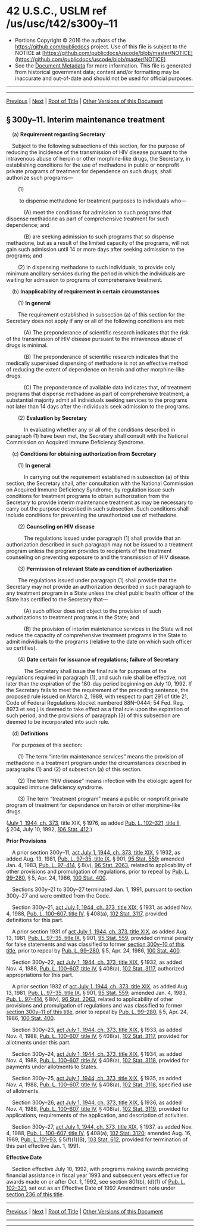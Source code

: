 ---
---

# 42 U.S.C., USLM ref /us/usc/t42/s300y–11

* Portions Copyright © 2016 the authors of the https://github.com/publicdocs project.
  Use of this file is subject to the NOTICE at [https://github.com/publicdocs/uscode/blob/master/NOTICE](https://github.com/publicdocs/uscode/blob/master/NOTICE)
* See the [Document Metadata](././../../../../../../..//README.md) for more information.
  This file is generated from historical government data; content and/or formatting may be inaccurate and out-of-date and should not be used for official purposes.

----------
----------

[Previous](./../../../../../../..//us/usc/t42/ch6A/schXVII/ptC/sptii/m__us_usc_t42_ch6A_schXVII_ptC_sptii.md) | [Next](./../../../../../../..//us/usc/t42/ch6A/schXVIII/m__us_usc_t42_ch6A_schXVIII.md) | [Root of Title](./../../../../../../../) | [Other Versions of this Document](https://publicdocs.github.io/go/links?ns=uslm&ref=%2Fus%2Fusc%2Ft42%2Fs300y%E2%80%9311)

## § 300y–11. Interim maintenance treatment

    (a) __Requirement regarding Secretary__ 

    Subject to the following subsections of this section, for the purpose of reducing the incidence of the transmission of HIV disease pursuant to the intravenous abuse of heroin or other morphine-like drugs, the Secretary, in establishing conditions for the use of methadone in public or nonprofit private programs of treatment for dependence on such drugs, shall authorize such programs—

        (1)

         to dispense methadone for treatment purposes to individuals who—

            (A) meet the conditions for admission to such programs that dispense methadone as part of comprehensive treatment for such dependence; and

            (B) are seeking admission to such programs that so dispense methadone, but as a result of the limited capacity of the programs, will not gain such admission until 14 or more days after seeking admission to the programs; and

        (2) in dispensing methadone to such individuals, to provide only minimum ancillary services during the period in which the individuals are waiting for admission to programs of comprehensive treatment.

    (b) __Inapplicability of requirement in certain circumstances__ 

        (1) __In general__ 

        The requirement established in subsection (a) of this section for the Secretary does not apply if any or all of the following conditions are met:

            (A) The preponderance of scientific research indicates that the risk of the transmission of HIV disease pursuant to the intravenous abuse of drugs is minimal.

            (B) The preponderance of scientific research indicates that the medically supervised dispensing of methadone is not an effective method of reducing the extent of dependence on heroin and other morphine-like drugs.

            (C) The preponderance of available data indicates that, of treatment programs that dispense methadone as part of comprehensive treatment, a substantial majority admit all individuals seeking services to the programs not later than 14 days after the individuals seek admission to the programs.

        (2) __Evaluation by Secretary__ 

            In evaluating whether any or all of the conditions described in paragraph (1) have been met, the Secretary shall consult with the National Commission on Acquired Immune Deficiency Syndrome.

    (c) __Conditions for obtaining authorization from Secretary__ 

        (1) __In general__ 

            In carrying out the requirement established in subsection (a) of this section, the Secretary shall, after consultation with the National Commission on Acquired Immune Deficiency Syndrome, by regulation issue such conditions for treatment programs to obtain authorization from the Secretary to provide interim maintenance treatment as may be necessary to carry out the purpose described in such subsection. Such conditions shall include conditions for preventing the unauthorized use of methadone.

        (2) __Counseling on HIV disease__ 

            The regulations issued under paragraph (1) shall provide that an authorization described in such paragraph may not be issued to a treatment program unless the program provides to recipients of the treatment counseling on preventing exposure to and the transmission of HIV disease.

        (3) __Permission of relevant State as condition of authorization__ 

        The regulations issued under paragraph (1) shall provide that the Secretary may not provide an authorization described in such paragraph to any treatment program in a State unless the chief public health officer of the State has certified to the Secretary that—

            (A) such officer does not object to the provision of such authorizations to treatment programs in the State; and

            (B) the provision of interim maintenance services in the State will not reduce the capacity of comprehensive treatment programs in the State to admit individuals to the programs (relative to the date on which such officer so certifies).

        (4) __Date certain for issuance of regulations; failure of Secretary__ 

            The Secretary shall issue the final rule for purposes of the regulations required in paragraph (1), and such rule shall be effective, not later than the expiration of the 180-day period beginning on July 10, 1992. If the Secretary fails to meet the requirement of the preceding sentence, the proposed rule issued on March 2, 1989, with respect to part 291 of title 21, Code of Federal Regulations (docket numbered 88N–0444; 54 Fed. Reg. 8973 et seq.) is deemed to take effect as a final rule upon the expiration of such period, and the provisions of paragraph (3) of this subsection are deemed to be incorporated into such rule.

    (d) __Definitions__ 

    For purposes of this section:

        (1) The term “interim maintenance services” means the provision of methadone in a treatment program under the circumstances described in paragraphs (1) and (2) of subsection (a) of this section.

        (2) The term “HIV disease” means infection with the etiologic agent for acquired immune deficiency syndrome.

        (3) The term “treatment program” means a public or nonprofit private program of treatment for dependence on heroin or other morphine-like drugs.

([July 1, 1944, ch. 373][/us/act/1944-07-01/ch373], title XIX, § 1976, as added [Pub. L. 102–321, title II][/us/pl/102/321/tII], § 204, July 10, 1992, [106 Stat. 412][/us/stat/106/412].)

 __Prior Provisions__ 

    A prior section 300y–11, [act July 1, 1944, ch. 373, title XIX][/us/act/1944-07-01/ch373/tXIX], § 1932, as added Aug. 13, 1981, [Pub. L. 97–35, title IX][/us/pl/97/35/tIX], § 901, [95 Stat. 559][/us/stat/95/559]; amended Jan. 4, 1983, [Pub. L. 97–414][/us/pl/97/414], § 8(v), [96 Stat. 2063][/us/stat/96/2063], related to applicability of other provisions and promulgation of regulations, prior to repeal by [Pub. L. 99–280][/us/pl/99/280], § 5, Apr. 24, 1986, [100 Stat. 400][/us/stat/100/400].

    Sections 300y–21 to 300y–27 terminated Jan. 1, 1991, pursuant to section 300y–27 and were omitted from the Code.

    Section 300y–21, [act July 1, 1944, ch. 373, title XIX][/us/act/1944-07-01/ch373/tXIX], § 1931, as added Nov. 4, 1988, [Pub. L. 100–607, title IV][/us/pl/100/607/tIV], § 408(a), [102 Stat. 3117][/us/stat/102/3117], provided definitions for this part.

    A prior section 1931 of [act July 1, 1944, ch. 373, title XIX][/us/act/1944-07-01/ch373/tXIX], as added Aug. 13, 1981, [Pub. L. 97–35, title IX][/us/pl/97/35/tIX], § 901, [95 Stat. 559][/us/stat/95/559], provided criminal penalty for false statements and was classified to former [section 300y–10 of this title][/us/usc/t42/s300y–10], prior to repeal by [Pub. L. 99–280][/us/pl/99/280], § 5, Apr. 24, 1986, [100 Stat. 400][/us/stat/100/400].

    Section 300y–22, [act July 1, 1944, ch. 373, title XIX][/us/act/1944-07-01/ch373/tXIX], § 1932, as added Nov. 4, 1988, [Pub. L. 100–607, title IV][/us/pl/100/607/tIV], § 408(a), [102 Stat. 3117][/us/stat/102/3117], authorized appropriations for this part.

    A prior section 1932 of [act July 1, 1944, ch. 373, title XIX][/us/act/1944-07-01/ch373/tXIX], as added Aug. 13, 1981, [Pub. L. 97–35, title IX][/us/pl/97/35/tIX], § 901, [95 Stat. 559][/us/stat/95/559]; amended Jan. 4, 1983, [Pub. L. 97–414][/us/pl/97/414], § 8(v), [96 Stat. 2063][/us/stat/96/2063], related to applicability of other provisions and promulgation of regulations and was classified to former [section 300y–11 of this title][/us/usc/t42/s300y–11], prior to repeal by [Pub. L. 99–280][/us/pl/99/280], § 5, Apr. 24, 1986, [100 Stat. 400][/us/stat/100/400].

    Section 300y–23, [act July 1, 1944, ch. 373, title XIX][/us/act/1944-07-01/ch373/tXIX], § 1933, as added Nov. 4, 1988, [Pub. L. 100–607, title IV][/us/pl/100/607/tIV], § 408(a), [102 Stat. 3117][/us/stat/102/3117], provided for allotments under this part.

    Section 300y–24, [act July 1, 1944, ch. 373, title XIX][/us/act/1944-07-01/ch373/tXIX], § 1934, as added Nov. 4, 1988, [Pub. L. 100–607, title IV][/us/pl/100/607/tIV], § 408(a), [102 Stat. 3118][/us/stat/102/3118], provided for payments under allotments to States.

    Section 300y–25, [act July 1, 1944, ch. 373, title XIX][/us/act/1944-07-01/ch373/tXIX], § 1935, as added Nov. 4, 1988, [Pub. L. 100–607, title IV][/us/pl/100/607/tIV], § 408(a), [102 Stat. 3118][/us/stat/102/3118], specified use of allotments.

    Section 300y–26, [act July 1, 1944, ch. 373, title XIX][/us/act/1944-07-01/ch373/tXIX], § 1936, as added Nov. 4, 1988, [Pub. L. 100–607, title IV][/us/pl/100/607/tIV], § 408(a), [102 Stat. 3119][/us/stat/102/3119], provided for applications, requirements of the application, and description of activities.

    Section 300y–27, [act July 1, 1944, ch. 373, title XIX][/us/act/1944-07-01/ch373/tXIX], § 1937, as added Nov. 4, 1988, [Pub. L. 100–607, title IV][/us/pl/100/607/tIV], § 408(a), [102 Stat. 3120][/us/stat/102/3120]; amended Aug. 16, 1989, [Pub. L. 101–93][/us/pl/101/93], § 5(f)(1)(B), [103 Stat. 612][/us/stat/103/612], provided for termination of this part effective Jan. 1, 1991.

 __Effective Date__ 

    Section effective July 10, 1992, with programs making awards providing financial assistance in fiscal year 1993 and subsequent years effective for awards made on or after Oct. 1, 1992, see section 801(b), (d)(1) of [Pub. L. 102–321][/us/pl/102/321], set out as an Effective Date of 1992 Amendment note under [section 236 of this title][/us/usc/t42/s236].

----------

[Previous](./../../../../../../..//us/usc/t42/ch6A/schXVII/ptC/sptii/m__us_usc_t42_ch6A_schXVII_ptC_sptii.md) | [Next](./../../../../../../..//us/usc/t42/ch6A/schXVIII/m__us_usc_t42_ch6A_schXVIII.md) | [Root of Title](./../../../../../../../) | [Other Versions of this Document](https://publicdocs.github.io/go/links?ns=uslm&ref=%2Fus%2Fusc%2Ft42%2Fs300y%E2%80%9311)

----------
----------

[/us/act/1944-07-01/ch373]: https://publicdocs.github.io/go/links?ns=uslm&ref=%2Fus%2Fact%2F1944-07-01%2Fch373
[/us/pl/102/321/tII]: https://publicdocs.github.io/go/links?ns=uslm&ref=%2Fus%2Fpl%2F102%2F321%2FtII
[/us/stat/106/412]: https://publicdocs.github.io/go/links?ns=uslm&ref=%2Fus%2Fstat%2F106%2F412
[/us/act/1944-07-01/ch373/tXIX]: https://publicdocs.github.io/go/links?ns=uslm&ref=%2Fus%2Fact%2F1944-07-01%2Fch373%2FtXIX
[/us/pl/97/35/tIX]: https://publicdocs.github.io/go/links?ns=uslm&ref=%2Fus%2Fpl%2F97%2F35%2FtIX
[/us/stat/95/559]: https://publicdocs.github.io/go/links?ns=uslm&ref=%2Fus%2Fstat%2F95%2F559
[/us/pl/97/414]: https://publicdocs.github.io/go/links?ns=uslm&ref=%2Fus%2Fpl%2F97%2F414
[/us/stat/96/2063]: https://publicdocs.github.io/go/links?ns=uslm&ref=%2Fus%2Fstat%2F96%2F2063
[/us/pl/99/280]: https://publicdocs.github.io/go/links?ns=uslm&ref=%2Fus%2Fpl%2F99%2F280
[/us/stat/100/400]: https://publicdocs.github.io/go/links?ns=uslm&ref=%2Fus%2Fstat%2F100%2F400
[/us/act/1944-07-01/ch373/tXIX]: https://publicdocs.github.io/go/links?ns=uslm&ref=%2Fus%2Fact%2F1944-07-01%2Fch373%2FtXIX
[/us/pl/100/607/tIV]: https://publicdocs.github.io/go/links?ns=uslm&ref=%2Fus%2Fpl%2F100%2F607%2FtIV
[/us/stat/102/3117]: https://publicdocs.github.io/go/links?ns=uslm&ref=%2Fus%2Fstat%2F102%2F3117
[/us/act/1944-07-01/ch373/tXIX]: https://publicdocs.github.io/go/links?ns=uslm&ref=%2Fus%2Fact%2F1944-07-01%2Fch373%2FtXIX
[/us/pl/97/35/tIX]: https://publicdocs.github.io/go/links?ns=uslm&ref=%2Fus%2Fpl%2F97%2F35%2FtIX
[/us/stat/95/559]: https://publicdocs.github.io/go/links?ns=uslm&ref=%2Fus%2Fstat%2F95%2F559
[/us/usc/t42/s300y–10]: https://publicdocs.github.io/go/links?ns=uslm&ref=%2Fus%2Fusc%2Ft42%2Fs300y%E2%80%9310
[/us/pl/99/280]: https://publicdocs.github.io/go/links?ns=uslm&ref=%2Fus%2Fpl%2F99%2F280
[/us/stat/100/400]: https://publicdocs.github.io/go/links?ns=uslm&ref=%2Fus%2Fstat%2F100%2F400
[/us/act/1944-07-01/ch373/tXIX]: https://publicdocs.github.io/go/links?ns=uslm&ref=%2Fus%2Fact%2F1944-07-01%2Fch373%2FtXIX
[/us/pl/100/607/tIV]: https://publicdocs.github.io/go/links?ns=uslm&ref=%2Fus%2Fpl%2F100%2F607%2FtIV
[/us/stat/102/3117]: https://publicdocs.github.io/go/links?ns=uslm&ref=%2Fus%2Fstat%2F102%2F3117
[/us/act/1944-07-01/ch373/tXIX]: https://publicdocs.github.io/go/links?ns=uslm&ref=%2Fus%2Fact%2F1944-07-01%2Fch373%2FtXIX
[/us/pl/97/35/tIX]: https://publicdocs.github.io/go/links?ns=uslm&ref=%2Fus%2Fpl%2F97%2F35%2FtIX
[/us/stat/95/559]: https://publicdocs.github.io/go/links?ns=uslm&ref=%2Fus%2Fstat%2F95%2F559
[/us/pl/97/414]: https://publicdocs.github.io/go/links?ns=uslm&ref=%2Fus%2Fpl%2F97%2F414
[/us/stat/96/2063]: https://publicdocs.github.io/go/links?ns=uslm&ref=%2Fus%2Fstat%2F96%2F2063
[/us/usc/t42/s300y–11]: https://publicdocs.github.io/go/links?ns=uslm&ref=%2Fus%2Fusc%2Ft42%2Fs300y%E2%80%9311
[/us/pl/99/280]: https://publicdocs.github.io/go/links?ns=uslm&ref=%2Fus%2Fpl%2F99%2F280
[/us/stat/100/400]: https://publicdocs.github.io/go/links?ns=uslm&ref=%2Fus%2Fstat%2F100%2F400
[/us/act/1944-07-01/ch373/tXIX]: https://publicdocs.github.io/go/links?ns=uslm&ref=%2Fus%2Fact%2F1944-07-01%2Fch373%2FtXIX
[/us/pl/100/607/tIV]: https://publicdocs.github.io/go/links?ns=uslm&ref=%2Fus%2Fpl%2F100%2F607%2FtIV
[/us/stat/102/3117]: https://publicdocs.github.io/go/links?ns=uslm&ref=%2Fus%2Fstat%2F102%2F3117
[/us/act/1944-07-01/ch373/tXIX]: https://publicdocs.github.io/go/links?ns=uslm&ref=%2Fus%2Fact%2F1944-07-01%2Fch373%2FtXIX
[/us/pl/100/607/tIV]: https://publicdocs.github.io/go/links?ns=uslm&ref=%2Fus%2Fpl%2F100%2F607%2FtIV
[/us/stat/102/3118]: https://publicdocs.github.io/go/links?ns=uslm&ref=%2Fus%2Fstat%2F102%2F3118
[/us/act/1944-07-01/ch373/tXIX]: https://publicdocs.github.io/go/links?ns=uslm&ref=%2Fus%2Fact%2F1944-07-01%2Fch373%2FtXIX
[/us/pl/100/607/tIV]: https://publicdocs.github.io/go/links?ns=uslm&ref=%2Fus%2Fpl%2F100%2F607%2FtIV
[/us/stat/102/3118]: https://publicdocs.github.io/go/links?ns=uslm&ref=%2Fus%2Fstat%2F102%2F3118
[/us/act/1944-07-01/ch373/tXIX]: https://publicdocs.github.io/go/links?ns=uslm&ref=%2Fus%2Fact%2F1944-07-01%2Fch373%2FtXIX
[/us/pl/100/607/tIV]: https://publicdocs.github.io/go/links?ns=uslm&ref=%2Fus%2Fpl%2F100%2F607%2FtIV
[/us/stat/102/3119]: https://publicdocs.github.io/go/links?ns=uslm&ref=%2Fus%2Fstat%2F102%2F3119
[/us/act/1944-07-01/ch373/tXIX]: https://publicdocs.github.io/go/links?ns=uslm&ref=%2Fus%2Fact%2F1944-07-01%2Fch373%2FtXIX
[/us/pl/100/607/tIV]: https://publicdocs.github.io/go/links?ns=uslm&ref=%2Fus%2Fpl%2F100%2F607%2FtIV
[/us/stat/102/3120]: https://publicdocs.github.io/go/links?ns=uslm&ref=%2Fus%2Fstat%2F102%2F3120
[/us/pl/101/93]: https://publicdocs.github.io/go/links?ns=uslm&ref=%2Fus%2Fpl%2F101%2F93
[/us/stat/103/612]: https://publicdocs.github.io/go/links?ns=uslm&ref=%2Fus%2Fstat%2F103%2F612
[/us/pl/102/321]: https://publicdocs.github.io/go/links?ns=uslm&ref=%2Fus%2Fpl%2F102%2F321
[/us/usc/t42/s236]: https://publicdocs.github.io/go/links?ns=uslm&ref=%2Fus%2Fusc%2Ft42%2Fs236


